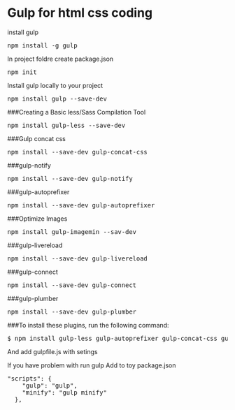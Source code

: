 # Gulp for html css coding 

install gulp
<pre>npm install -g gulp</pre>
In project foldre create package.json
<pre>npm init</pre>
Install gulp locally to your project
<pre>npm install gulp --save-dev</pre>
###Creating a Basic less/Sass Compilation Tool
<pre>npm install gulp-less --save-dev</pre>
###Gulp concat css
<pre>npm install --save-dev gulp-concat-css</pre>
###gulp-notify
<pre>npm install --save-dev gulp-notify</pre>
###gulp-autoprefixer
<pre>npm install --save-dev gulp-autoprefixer</pre>
###Optimize Images
<pre>npm install gulp-imagemin --sav-dev</pre>
###gulp-livereload
<pre>npm install --save-dev gulp-livereload</pre>
###gulp-connect
<pre>npm install --save-dev gulp-connect</pre>
###gulp-plumber
<pre>npm install --save-dev gulp-plumber</pre>
###To install these plugins, run the following command:
<pre>$ npm install gulp-less gulp-autoprefixer gulp-concat-css gulp-imagemin gulp-notify gulp-livereload gulp-connect gulp-plumber del --save-dev</pre>
And add gulpfile.js with setings

If you have problem with run gulp
Add to toy package.json
<pre>"scripts": {
    "gulp": "gulp",
    "minify": "gulp minify"
  },</pre>
